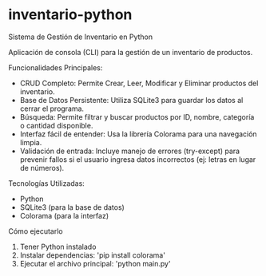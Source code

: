# inventario-python
Sistema de Gestión de Inventario en Python

Aplicación de consola (CLI) para la gestión de un inventario de productos. 

Funcionalidades Principales:

- CRUD Completo: Permite Crear, Leer, Modificar y Eliminar productos del inventario.
- Base de Datos Persistente: Utiliza SQLite3 para guardar los datos al cerrar el programa.
- Búsqueda: Permite filtrar y buscar productos por ID, nombre, categoría o cantidad disponible.
- Interfaz fácil de entender: Usa la librería Colorama para una navegación limpia.
- Validación de entrada: Incluye manejo de errores (try-except) para prevenir fallos si el usuario ingresa datos incorrectos (ej: letras en lugar de números).

Tecnologías Utilizadas:

- Python
- SQLite3 (para la base de datos)
- Colorama (para la interfaz)

Cómo ejecutarlo

1. Tener Python instalado
2. Instalar dependencias:
   'pip install colorama'
3. Ejecutar el archivo principal:
   'python main.py'

